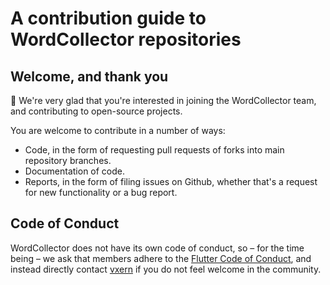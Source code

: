 # A contribution guide to WordCollector repositories

## Welcome, and thank you

🥰 We're very glad that you're interested in joining the WordCollector team, and contributing to open-source projects.

You are welcome to contribute in a number of ways:

- Code, in the form of requesting pull requests of forks into main repository branches.
- Documentation of code.
- Reports, in the form of filing issues on Github, whether that's a request for new functionality or a bug report.

## Code of Conduct

WordCollector does not have its own code of conduct, so – for the time being – we ask that members adhere to the [Flutter Code of Conduct](https://github.com/flutter/flutter/blob/master/CODE_OF_CONDUCT.md), and instead directly contact [vxern](mailto:vxern@wordcollector.co.uk) if you do not feel welcome in the community.
